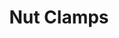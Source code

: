 ---
title: "Nut Clamps"
description : "this is a meta description"
draft: false
image: "/images/products/nutClamps/EF400-115-NUT-CLIP-3D.png"
---